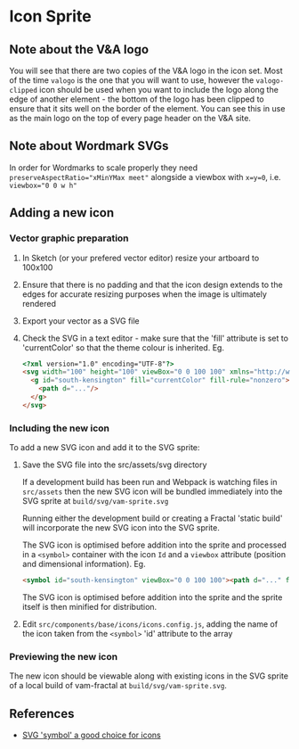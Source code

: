 # Icon Sprite

## Note about the V&A logo
You will see that there are two copies of the V&A logo in the icon set. Most of the time `valogo` is the one that you will want to use, however the `valogo-clipped` icon should be used when you want to include the logo along the edge of another element - the bottom of the logo has been clipped to ensure that it sits well on the border of the element. You can see this in use as the main logo on the top of every page header on the V&A site.

## Note about Wordmark SVGs
In order for Wordmarks to scale properly they need `preserveAspectRatio="xMinYMax meet"` alongside a viewbox with `x=y=0`, i.e. `viewbox="0 0 w h"`

## Adding a new icon 
  ### Vector graphic preparation 
  1. In Sketch (or your prefered vector editor) resize your artboard to 100x100
  2. Ensure that there is no padding and that the icon design extends to the edges for accurate resizing purposes when the image is ultimately rendered
  3. Export your vector as a SVG file
  4. Check the SVG in a text editor - make sure that the 'fill' attribute is set to 'currentColor' so that the theme colour is inherited. Eg.

        ```html
        <?xml version="1.0" encoding="UTF-8"?>
        <svg width="100" height="100" viewBox="0 0 100 100" xmlns="http://www.w3.org/2000/svg">
          <g id="south-kensington" fill="currentColor" fill-rule="nonzero">
            <path d="..."/>
          </g>
        </svg>
        ```

  ### Including the new icon
  To add a new SVG icon and add it to the SVG sprite:

  1. Save the SVG file into the src/assets/svg directory
  
     If a development build has been run and Webpack is watching files in `src/assets` then the new SVG icon will be bundled immediately into the SVG sprite at `build/svg/vam-sprite.svg`

     Running either the development build or creating a Fractal 'static build' will incorporate the new SVG icon into the SVG sprite. 

     The SVG icon is optimised before addition into the sprite and processed in a `<symbol>` container with the icon `Id` and a `viewbox` attribute (position and dimensional information). Eg. 

     ```html
     <symbol id="south-kensington" viewBox="0 0 100 100"><path d="..." fill="currentColor"/></symbol>
     ```

     The SVG icon is optimised before addition into the sprite and the sprite itself is then minified for distribution.
  
  2. Edit `src/components/base/icons/icons.config.js`, adding the name of the icon taken from the `<symbol>` 'id' attribute to the array

  ### Previewing the new icon
  The new icon should be viewable along with existing icons in the SVG sprite of a local build of vam-fractal at `build/svg/vam-sprite.svg`.

## References

- [SVG 'symbol' a good choice for icons](https://css-tricks.com/svg-symbol-good-choice-icons/)
